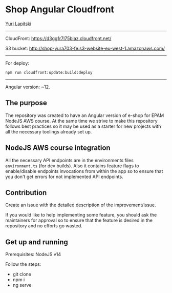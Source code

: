 # Shop Angular Cloudfront

[Yuri Lapitski](https://github.com/yura703)

---

CloudFront: https://d3gg1r7l75biaz.cloudfront.net/

S3 bucket: http://shop-yura703-fe.s3-website-eu-west-1.amazonaws.com/

---

For deploy:

```
npm run cloudfront:update:build:deploy
```

---

Angular version: ~12.

## The purpose

The repository was created to have an Angular version of e-shop for EPAM NodeJS AWS course. At the same time we strive to make this repository follows best practices so it may be used as a starter for new projects with all the necessary toolings already set up.

## NodeJS AWS course integration

All the necessary API endpoints are in the environments files `environment.ts` (for dev builds). Also it contains feature flags to enable/disable endpoints invocations from within the app so to ensure that you don't get errors for not implemented API endpoints.

## Contribution

Create an issue with the detailed description of the improvement/issue.

If you would like to help implementing some feature, you should ask the maintainers for approval so to ensure that the feature is desired in the repository and no efforts go wasted.

## Get up and running

Prerequisites: NodeJS v14

Follow the steps:

- git clone
- npm i
- ng serve
